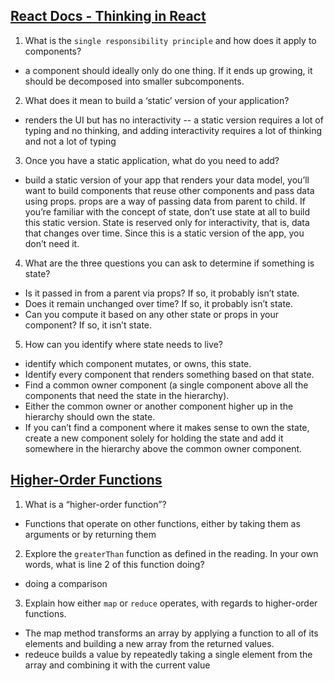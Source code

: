 
## [React Docs - Thinking in React](https://reactjs.org/docs/thinking-in-react.html)

1. What is the `single responsibility principle` and how does it apply to components?
- a component should ideally only do one thing. If it ends up growing, it should be decomposed into smaller subcomponents.

2. What does it mean to build a ‘static’ version of your application?
-  renders the UI but has no interactivity -- a static version requires a lot of typing and no thinking, and adding interactivity requires a lot of thinking and not a lot of typing

3. Once you have a static application, what do you need to add?
- build a static version of your app that renders your data model, you’ll want to build components that reuse other components and pass data using props. props are a way of passing data from parent to child. If you’re familiar with the concept of state, don’t use state at all to build this static version. State is reserved only for interactivity, that is, data that changes over time. Since this is a static version of the app, you don’t need it.

4. What are the three questions you can ask to determine if something is state?
- Is it passed in from a parent via props? If so, it probably isn’t state.
- Does it remain unchanged over time? If so, it probably isn’t state.
- Can you compute it based on any other state or props in your component? If so, it isn’t state.

5. How can you identify where state needs to live?
- identify which component mutates, or owns, this state.
- Identify every component that renders something based on that state.
- Find a common owner component (a single component above all the components that need the state in the hierarchy).
- Either the common owner or another component higher up in the hierarchy should own the state.
- If you can’t find a component where it makes sense to own the state, create a new component solely for holding the state and add it somewhere in the hierarchy above the common owner component.


## [Higher-Order Functions](https://eloquentjavascript.net/05_higher_order.html#h_xxCc98lOBK)

1. What is a “higher-order function”?
- Functions that operate on other functions, either by taking them as arguments or by returning them

2. Explore the `greaterThan` function as defined in the reading. In your own words, what is line 2 of this function doing?
- doing a comparison

3. Explain how either `map` or `reduce` operates, with regards to higher-order functions.
- The map method transforms an array by applying a function to all of its elements and building a new array from the returned values.
- redeuce builds a value by repeatedly taking a single element from the array and combining it with the current value
